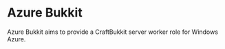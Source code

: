 Azure Bukkit
============

Azure Bukkit aims to provide a CraftBukkit server worker role for Windows Azure.
